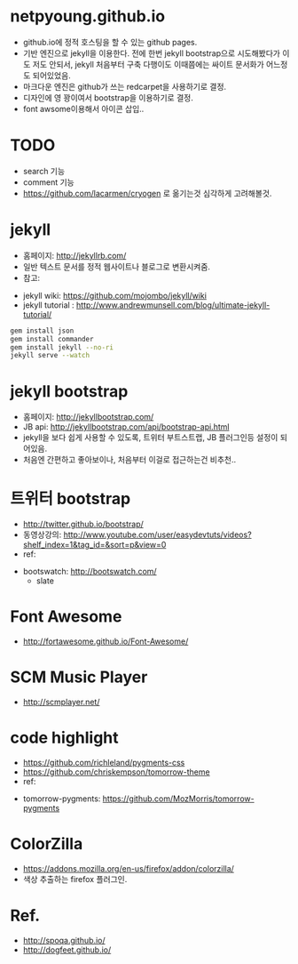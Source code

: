 netpyoung.github.io
===================


* github.io에 정적 호스팅을 할 수 있는 github pages.
* 기반 엔진으로 jekyll을 이용한다. 전에 한번 jekyll bootstrap으로 시도해봤다가 이도 저도 안되서, jekyll 처음부터 구축 다행이도 이때쯤에는 싸이트 문서화가 어느정도 되어있었음.
* 마크다운 엔진은 github가 쓰는 redcarpet을 사용하기로 결정.
* 디자인에 영 꽝이여서 bootstrap을 이용하기로 결정.
* font awsome이용해서 아이콘 삽입..


# TODO
* search 기능
* comment 기능
* https://github.com/lacarmen/cryogen 로 옮기는것 심각하게 고려해볼것.


# jekyll
* 홈페이지:  http://jekyllrb.com/
* 일반 텍스트 문서를 정적 웹사이트나 블로그로 변환시켜줌.
* 참고:
 - jekyll wiki: https://github.com/mojombo/jekyll/wiki
 - jekyll tutorial : http://www.andrewmunsell.com/blog/ultimate-jekyll-tutorial/

 
```bash
gem install json
gem install commander
gem install jekyll --no-ri
jekyll serve --watch
```


# jekyll bootstrap
* 홈페이지: http://jekyllbootstrap.com/
* JB api: http://jekyllbootstrap.com/api/bootstrap-api.html
* jekyll을 보다 쉽게 사용할 수 있도록, 트위터 부트스트랩, JB 플러그인등 설정이 되어있음.
* 처음엔 간편하고 좋아보이나, 처음부터 이걸로 접근하는건 비추천..


# 트위터 bootstrap
* http://twitter.github.io/bootstrap/
* 동영상강의: http://www.youtube.com/user/easydevtuts/videos?shelf_index=1&tag_id=&sort=p&view=0
* ref:
 - bootswatch: http://bootswatch.com/
     - slate


# Font Awesome
* http://fortawesome.github.io/Font-Awesome/

# SCM Music Player
* http://scmplayer.net/

# code highlight
* https://github.com/richleland/pygments-css
* https://github.com/chriskempson/tomorrow-theme
* ref:
 - tomorrow-pygments: https://github.com/MozMorris/tomorrow-pygments

 
# ColorZilla
* https://addons.mozilla.org/en-us/firefox/addon/colorzilla/
* 색상 추출하는 firefox 플러그인.


# Ref.
* http://spoqa.github.io/
* http://dogfeet.github.io/
